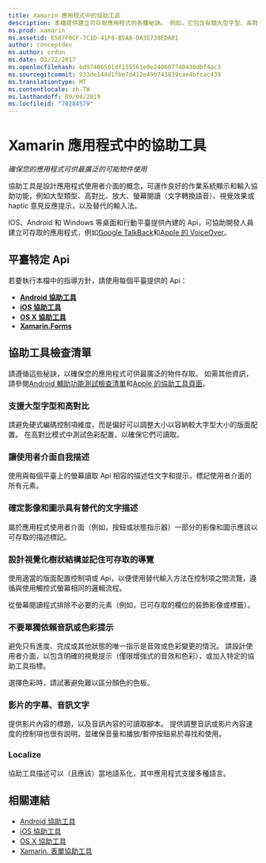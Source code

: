 ```yaml
---
title: Xamarin 應用程式中的協助工具
description: 本檔提供建立可存取應用程式的各種秘訣。 例如，它包含有關大型字型、高對比、自我描述介面等的建議。
ms.prod: xamarin
ms.assetid: E587F0CF-7C1D-41F8-B5A8-DA3E738EDA81
author: conceptdev
ms.author: crdun
ms.date: 03/22/2017
ms.openlocfilehash: bd97406501df155561e0e240607740430dbf4ac3
ms.sourcegitcommit: 933de144d1fbe7d412e49b743839cae4bfcac439
ms.translationtype: MT
ms.contentlocale: zh-TW
ms.lasthandoff: 09/04/2019
ms.locfileid: "70284579"
---
```

# <a name="accessibility-in-xamarin-apps"></a>Xamarin 應用程式中的協助工具

_確保您的應用程式可供最廣泛的可能物件使用_

協助工具是設計應用程式使用者介面的概念，可運作良好的作業系統顯示和輸入協助功能，例如大型類型、高對比、放大、螢幕閱讀（文字轉換語音）、視覺效果或 haptic 意見反應提示，以及替代的輸入法。

IOS、Android 和 Windows 等桌面和行動平臺提供內建的 Api，可協助開發人員建立可存取的應用程式，例如[Google TalkBack](https://play.google.com/store/apps/details?id=com.google.android.marvin.talkback)和[Apple 的 VoiceOver](http://www.apple.com/accessibility/ios/voiceover/)。

## <a name="platform-specific-apis"></a>平臺特定 Api

若要執行本檔中的指導方針，請使用每個平臺提供的 Api：

- [**Android 協助工具**](~/android/app-fundamentals/accessibility.md)
- [**iOS 協助工具**](~/ios/app-fundamentals/accessibility.md)
- [**OS X 協助工具**](~/mac/app-fundamentals/accessibility.md)
- [**Xamarin.Forms**](~/xamarin-forms/app-fundamentals/accessibility/index.md)

<a name="checklist" />

## <a name="accessibility-checklist"></a>協助工具檢查清單

請遵循這些秘訣，以確保您的應用程式可供最廣泛的物件存取。 如需其他資訊，請參閱[Android 輔助功能測試檢查清單](https://developer.android.com/training/accessibility/testing.html)和[Apple 的協助工具頁面](http://www.apple.com/accessibility/)。

### <a name="support-large-fonts-and-high-contrast"></a>支援大型字型和高對比

請避免硬式編碼控制項維度，而是偏好可以調整大小以容納較大字型大小的版面配置。
在高對比模式中測試色彩配置，以確保它們可讀取。

### <a name="make-the-user-interface-self-describing"></a>讓使用者介面自我描述

使用與每個平臺上的螢幕讀取 Api 相容的描述性文字和提示，標記使用者介面的所有元素。

### <a name="ensure-that-images-and-icons-have-an-alternate-text-description"></a>確定影像和圖示具有替代的文字描述

屬於應用程式使用者介面（例如，按鈕或狀態指示器）一部分的影像和圖示應該以可存取的描述標記。

### <a name="design-the-visual-tree-with-accessible-navigation-in-mind"></a>設計視覺化樹狀結構並記住可存取的導覽

使用適當的版面配置控制項或 Api，以便使用替代輸入方法在控制項之間流覽，遵循與使用觸控式螢幕相同的邏輯流程。

從螢幕閱讀程式排除不必要的元素（例如，已可存取的欄位的裝飾影像或標籤）。

### <a name="dont-rely-on-audio-or-color-cues-alone"></a>不要單獨依賴音訊或色彩提示

避免只有進度、完成或其他狀態的唯一指示是音效或色彩變更的情況。 請設計使用者介面，以包含明確的視覺提示（僅限增強式的音效和色彩），或加入特定的協助工具指標。

選擇色彩時，請試著避免難以區分顏色的色板。

### <a name="captioning-for-video-text-for-audio"></a>影片的字幕、音訊文字

提供影片內容的標題，以及音訊內容的可讀取腳本。 提供調整音訊或影片內容速度的控制項也很有説明，並確保音量和播放/暫停按鈕易於尋找和使用。

### <a name="localize"></a>Localize

協助工具描述可以（且應該）當地語系化，其中應用程式支援多種語言。



## <a name="related-links"></a>相關連結

- [Android 協助工具](~/android/app-fundamentals/accessibility.md)
- [iOS 協助工具](~/ios/app-fundamentals/accessibility.md)
- [OS X 協助工具](~/mac/app-fundamentals/accessibility.md)
- [Xamarin. 表單協助工具](~/xamarin-forms/app-fundamentals/accessibility/index.md)

